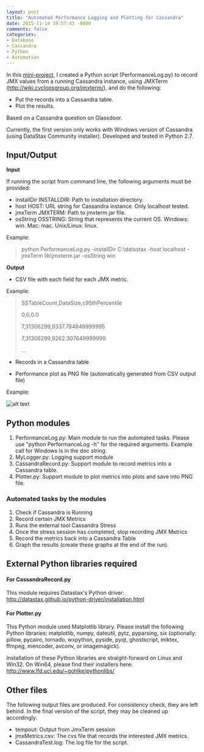 ```yaml
---
layout: post
title: "Automated Performance Logging and Plotting for Cassandra"
date: 2015-11-14 19:57:43 -0800
comments: false
categories: 
- Database 
- Cassandra 
- Python
- Automation
---
```


In this [mini-project](https://github.com/tdongsi/python/tree/master/PerformanceLog), I created a Python script (PerformanceLog.py) to record JMX values from a running Cassandra instance, using JMXTerm (http://wiki.cyclopsgroup.org/jmxterm/), and do the following:

* Put the records into a Cassandra table.
* Plot the results.

Based on a Cassandra question on Glassdoor.

Currently, the first version only works with Windows version of Cassandra (using DataStax Community installer). Developed and tested in Python 2.7.

## Input/Output

**Input**

If running the script from command line, the following arguments must be provided:

* installDir INSTALLDIR:  Path to installation directory.
* host HOST: URL string for Cassandra instance. Only localhost tested.
* jmxTerm JMXTERM: Path to jmxterm jar file.
* osString OSSTRING: String that represents the current OS. Windows: win. Mac: mac. Unix/Linux: linux.

Example:

> python PerformanceLog.py -installDir C:\datastax -host localhost -jmxTerm lib\jmxterm.jar -osString win

**Output**

* CSV file with each field for each JMX metric.

Example:

>	SSTableCount,DataSize,c95thPercentile
>
>	0,0,0.0
>
>	7,31306299,9337.784849999995
>
>	7,31306299,9262.307649999999
>
>	...

* Records in a Cassandra table

* Performance plot as PNG file (automatically generated from CSV output file)

Example:

![alt text](https://dl.dropbox.com/s/0vy2u8b7hb7djjv/jmxMetrics.png "Performance Plot")

## Python modules
1. PerformanceLog.py: Main module to run the automated tasks. Please use "python PerformanceLog -h"
for the required arguments. Example call for Windows is in the doc string.
2. MyLogger.py: Logging support module
3. CassandraRecord.py: Support module to record metrics into a Cassandra table.
4. Plotter.py: Support module to plot metrics into plots and save into PNG file.

### Automated tasks by the modules
1. Check if Cassandra is Running
2. Record certain JMX Metrics 
3. Runs the external tool Cassandra Stress
4. Once the stress session has completed, stop recording JMX Metrics
5. Record the metrics back into a Cassandra Table
6. Graph the results (create these graphs at the end of the run).

## External Python libraries required

#### For CassandraRecord.py

This module requires Datastax's Python driver: http://datastax.github.io/python-driver/installation.html

#### For Plotter.py

This Python module used Matplotlib library. Please install the following Python libraries: matplotlib, numpy, dateutil, pytz, pyparsing, six (optionally: pillow, pycairo, tornado, wxpython, pyside, pyqt, ghostscript, miktex, ffmpeg, mencoder, avconv, or imagemagick).

Installation of these Python libraries are straight-forward on Linux and Win32. On Win64, please find their installers here: http://www.lfd.uci.edu/~gohlke/pythonlibs/


## Other files

The following output files are produced. For consistency check, they are left behind.
In the final version of the script, they may be cleaned up accordingly.

* tempout: Output from JmxTerm session
* jmxMetrics.csv: The cvs file that records the interested JMX metrics.
* CassandraTest.log: The log file for the script.
